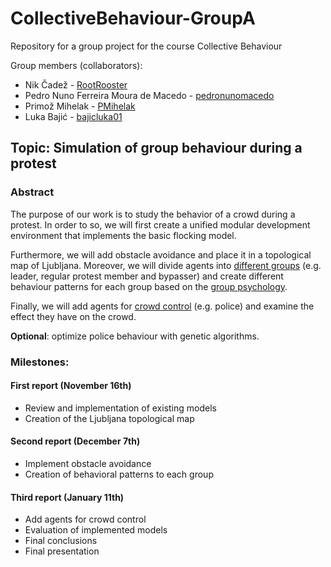 # CollectiveBehaviour-GroupA
Repository for a group project for the course Collective Behaviour




Group members (collaborators):
- Nik Čadež - [RootRooster](https://github.com/RootRooster) 
- Pedro Nuno Ferreira Moura de Macedo - [pedronunomacedo](https://github.com/pedronunomacedo) 
- Primož Mihelak - [PMihelak](https://github.com/PMihelak) 
- Luka Bajić - [bajicluka01](https://github.com/bajicluka01) 




## Topic: Simulation of group behaviour during a protest



### Abstract

The purpose of our work is to study the behavior of a crowd during a protest. In order to so, we will first create a unified modular development environment that implements the basic flocking model. 

Furthermore, we will add obstacle avoidance and place it in a topological map of Ljubljana. Moreover, we will divide agents into [different groups](https://www.researchgate.net/publication/281938638_Agent-Based_modeling_of_protests_and_violent_confrontation_a_micro-situational_multi-player_contextual_rule-based_approach) (e.g. leader, regular protest member and bypasser) and create different behaviour patterns for each group based on the [group psychology](https://repozitorij.uni-lj.si/IzpisGradiva.php?id=66052). 

Finally, we will add agents for [crowd control](https://www.researchgate.net/publication/347869556_Testing_Various_Riot_Control_Police_Formations_through_Agent-Based_Modeling_and_Simulation) (e.g. police) and examine the effect they have on the crowd. 

**Optional**: optimize police behaviour with genetic algorithms.



### Milestones:

#### First report (November 16th)
  - Review and implementation of existing models
  - Creation of the Ljubljana topological map

#### Second report (December 7th)
- Implement obstacle avoidance
- Creation of behavioral patterns to each group

#### Third report (January 11th)
- Add agents for crowd control
- Evaluation of implemented models
- Final conclusions
- Final presentation
